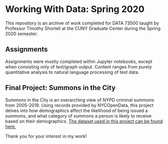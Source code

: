 # Working With Data: Spring 2020

This repository is an archive of work completed for DATA 73500 taught by Professor Timothy Shortell at the CUNY Graduate Center during the Spring 2020 semester.

## Assignments

Assignments were mostly completed within Jupyter notebooks, except when consisting only of text/graph output. Content ranges from purely quantitative analysis to natural language processing of text data.

## Final Project: Summons in the City

Summons in the City is an overarching view of NYPD criminal summons from 2005-2019. Using records provided by NYCOpenData, this project delves into how demographics affect the likelihood of being issued a summons, and what category of summons a person is likely to receive based on their demographics. [The dataset used in this project can be found here.](https://data.cityofnewyork.us/Public-Safety/NYPD-Criminal-Court-Summons-Historic-/sv2w-rv3k)

Thank you for your interest in my work!

